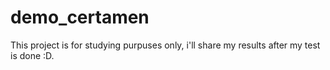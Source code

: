 # demo_certamen
This project is for studying purpuses only, i'll share my results after my test is done :D.
